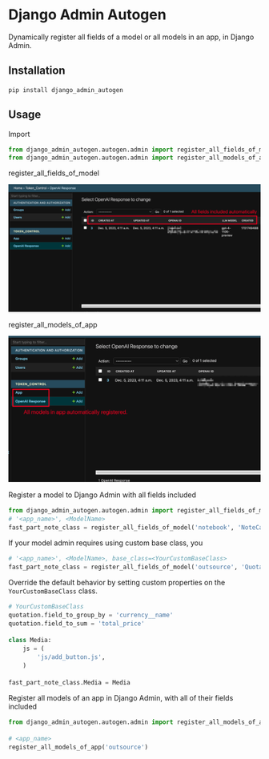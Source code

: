 # Django Admin Autogen

Dynamically register all fields of a model or all models in an app, in Django Admin.

## Installation

```shell
pip install django_admin_autogen
```

## Usage

Import

```python
from django_admin_autogen.autogen.admin import register_all_fields_of_model
from django_admin_autogen.autogen.admin import register_all_models_of_app
```

register_all_fields_of_model

![All fields included](image-1.png)

register_all_models_of_app

![Alt text](image.png)


Register a model to Django Admin with all fields included


```python
from django_admin_autogen.autogen.admin import register_all_fields_of_model
# '<app_name>', <ModelName>
fast_part_note_class = register_all_fields_of_model('notebook', 'NoteCategory')
```

If your model admin requires using custom base class, you 

```python
# '<app_name>', <ModelName>, base_class=<YourCustomBaseClass>
fast_part_note_class = register_all_fields_of_model('outsource', 'Quotation', base_class=YourCustomBaseClass)
```

Override the default behavior by setting custom properties on the `YourCustomBaseClass` class.

```python
# YourCustomBaseClass 
quotation.field_to_group_by = 'currency__name'
quotation.field_to_sum = 'total_price'

class Media:
    js = (
        'js/add_button.js',
    )

fast_part_note_class.Media = Media
```

Register all models of an app in Django Admin, with all of their fields included

```python
from django_admin_autogen.autogen.admin import register_all_models_of_app

# <app_name>
register_all_models_of_app('outsource')
```




